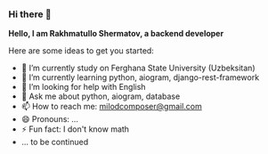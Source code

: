 ### Hi there 👋

**Hello, I am Rakhmatullo Shermatov, a backend developer**

Here are some ideas to get you started:

- 🔭 I’m currently study on Ferghana State University (Uzbeksitan)
- 🌱 I’m currently learning python, aiogram, django-rest-framework
- 🤔 I’m looking for help with English
- 💬 Ask me about python, aiogram, database
- 📫 How to reach me: milodcomposer@gmail.com
- 😄 Pronouns: ...
- ⚡ Fun fact: I don't know math
- ... to be continued
